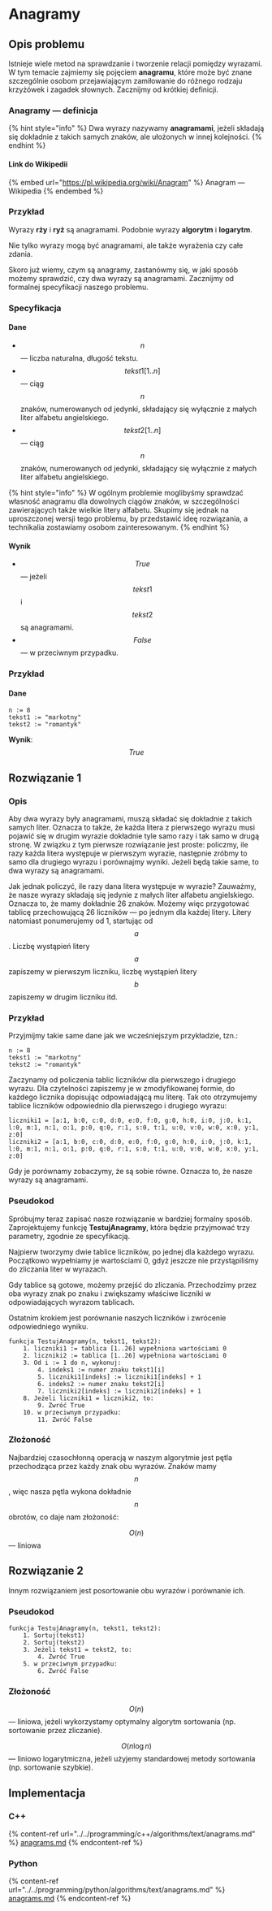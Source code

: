 # Anagramy

## Opis problemu

Istnieje wiele metod na sprawdzanie i tworzenie relacji pomiędzy wyrazami.
W tym temacie zajmiemy się pojęciem **anagramu**, które może być znane szczególnie osobom przejawiającym zamiłowanie do różnego rodzaju krzyżówek i zagadek słownych.
Zacznijmy od krótkiej definicji.

### Anagramy — definicja

{% hint style="info" %}
Dwa wyrazy nazywamy **anagramami**, jeżeli składają się dokładnie z takich samych znaków, ale ułożonych w innej kolejności.
{% endhint %}

#### Link do Wikipedii

{% embed url="https://pl.wikipedia.org/wiki/Anagram" %}
Anagram — Wikipedia
{% endembed %}

### Przykład

Wyrazy **rży** i **ryż** są anagramami.
Podobnie wyrazy **algorytm** i **logarytm**.

Nie tylko wyrazy mogą być anagramami, ale także wyrażenia czy całe zdania.

Skoro już wiemy, czym są anagramy, zastanówmy się, w jaki sposób możemy sprawdzić, czy dwa wyrazy są anagramami.
Zacznijmy od formalnej specyfikacji naszego problemu.

### Specyfikacja

#### Dane

* $$n$$ — liczba naturalna, długość tekstu.
* $$tekst1[1..n]$$ — ciąg $$n$$ znaków, numerowanych od jedynki, składający się wyłącznie z małych liter alfabetu angielskiego.
* $$tekst2[1..n]$$ — ciąg $$n$$ znaków, numerowanych od jedynki, składający się wyłącznie z małych liter alfabetu angielskiego.

{% hint style="info" %}
W ogólnym problemie moglibyśmy sprawdzać własność anagramu dla dowolnych ciągów znaków, w szczególności zawierających także wielkie litery alfabetu.
Skupimy się jednak na uproszczonej wersji tego problemu, by przedstawić ideę rozwiązania, a technikalia zostawiamy osobom zainteresowanym.
{% endhint %}

#### Wynik

* $$True$$ — jeżeli $$tekst1$$ i $$tekst2$$ są anagramami.
* $$False$$ — w przeciwnym przypadku.

### Przykład

#### Dane

```
n := 8
tekst1 := "markotny"
tekst2 := "romantyk"
```

**Wynik**: $$True$$

## Rozwiązanie 1

### Opis

Aby dwa wyrazy były anagramami, muszą składać się dokładnie z takich samych liter. 
Oznacza to także, że każda litera z pierwszego wyrazu musi pojawić się w drugim wyrazie dokładnie tyle samo razy i tak samo w drugą stronę. 
W związku z tym pierwsze rozwiązanie jest proste: policzmy, ile razy każda litera występuje w pierwszym wyrazie, następnie zróbmy to samo dla drugiego wyrazu i porównajmy wyniki. 
Jeżeli będą takie same, to dwa wyrazy są anagramami.

Jak jednak policzyć, ile razy dana litera występuje w wyrazie? 
Zauważmy, że nasze wyrazy składają się jedynie z małych liter alfabetu angielskiego. 
Oznacza to, że mamy dokładnie 26 znaków. 
Możemy więc przygotować tablicę przechowującą 26 liczników — po jednym dla każdej litery. 
Litery natomiast ponumerujemy od 1, startując od $$a$$. 
Liczbę wystąpień litery $$a$$ zapiszemy w pierwszym liczniku, liczbę wystąpień litery $$b$$ zapiszemy w drugim liczniku itd.

### Przykład

Przyjmijmy takie same dane jak we wcześniejszym przykładzie, tzn.:

```
n := 8
tekst1 := "markotny"
tekst2 := "romantyk"
```

Zaczynamy od policzenia tablic liczników dla pierwszego i drugiego wyrazu.
Dla czytelności zapiszemy je w zmodyfikowanej formie, do każdego licznika dopisując odpowiadającą mu literę.
Tak oto otrzymujemy tablice liczników odpowiednio dla pierwszego i drugiego wyrazu:

```
liczniki1 = [a:1, b:0, c:0, d:0, e:0, f:0, g:0, h:0, i:0, j:0, k:1, l:0, m:1, n:1, o:1, p:0, q:0, r:1, s:0, t:1, u:0, v:0, w:0, x:0, y:1, z:0]
liczniki2 = [a:1, b:0, c:0, d:0, e:0, f:0, g:0, h:0, i:0, j:0, k:1, l:0, m:1, n:1, o:1, p:0, q:0, r:1, s:0, t:1, u:0, v:0, w:0, x:0, y:1, z:0]
```

Gdy je porównamy zobaczymy, że są sobie równe.
Oznacza to, że nasze wyrazy są anagramami.

### Pseudokod

Spróbujmy teraz zapisać nasze rozwiązanie w bardziej formalny sposób.
Zaprojektujemy funkcję **TestujAnagramy**, która będzie przyjmować trzy parametry, zgodnie ze specyfikacją.

Najpierw tworzymy dwie tablice liczników, po jednej dla każdego wyrazu.
Początkowo wypełniamy je wartościami 0, gdyż jeszcze nie przystąpiliśmy do zliczania liter w wyrazach.

Gdy tablice są gotowe, możemy przejść do zliczania.
Przechodzimy przez oba wyrazy znak po znaku i zwiększamy właściwe liczniki w odpowiadających wyrazom tablicach.

Ostatnim krokiem jest porównanie naszych liczników i zwrócenie odpowiedniego wyniku.

```
funkcja TestujAnagramy(n, tekst1, tekst2):
    1. liczniki1 := tablica [1..26] wypełniona wartościami 0
    2. liczniki2 := tablica [1..26] wypełniona wartościami 0
    3. Od i := 1 do n, wykonuj:
        4. indeks1 := numer znaku tekst1[i]
        5. liczniki1[indeks] := liczniki1[indeks] + 1
        6. indeks2 := numer znaku tekst2[i]
        7. liczniki2[indeks] := liczniki2[indeks] + 1
    8. Jeżeli liczniki1 = liczniki2, to:
        9. Zwróć True
    10. w przeciwnym przypadku:
        11. Zwróć False
```

### Złożoność

Najbardziej czasochłonną operacją w naszym algorytmie jest pętla przechodząca przez każdy znak obu wyrazów.
Znaków mamy $$n$$, więc nasza pętla wykona dokładnie $$n$$ obrotów, co daje nam złożoność:

$$O(n)$$ — liniowa

## Rozwiązanie 2

Innym rozwiązaniem jest posortowanie obu wyrazów i porównanie ich.

### Pseudokod

```
funkcja TestujAnagramy(n, tekst1, tekst2):
    1. Sortuj(tekst1)
    2. Sortuj(tekst2)
    3. Jeżeli tekst1 = tekst2, to:
        4. Zwróć True
    5. w przeciwnym przypadku:
        6. Zwróć False 
```

### Złożoność

$$O(n)$$ — liniowa, jeżeli wykorzystamy optymalny algorytm sortowania (np. sortowanie przez zliczanie).

$$O(n\log{n})$$ — liniowo logarytmiczna, jeżeli użyjemy standardowej metody sortowania (np. sortowanie szybkie).&#x20;

## Implementacja

### C++

{% content-ref url="../../programming/c++/algorithms/text/anagrams.md" %}
[anagrams.md](../../programming/c++/algorithms/text/anagrams.md)
{% endcontent-ref %}

### Python

{% content-ref url="../../programming/python/algorithms/text/anagrams.md" %}
[anagrams.md](../../programming/python/algorithms/text/anagrams.md)
{% endcontent-ref %}

